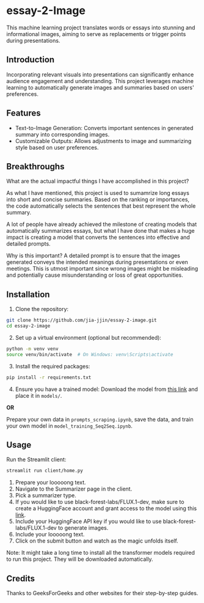 # essay-2-Image
This machine learning project translates words or essays into stunning and informational images, aiming to serve as replacements or trigger points during presentations.

## Introduction
Incorporating relevant visuals into presentations can significantly enhance audience engagement and understanding. This project leverages machine learning to automatically generate images and summaries based on users' preferences.

## Features
- Text-to-Image Generation: Converts important sentences in generated summary into corresponding images.
- Customizable Outputs: Allows adjustments to image and summarizing style based on user preferences.

## Breakthroughs
What are the actual impactful things I have accomplished in this project?

As what I have mentioned, this project is used to sumamrize long essays into short and concise summaries. Based on the ranking or importances, the code automatically selects the sentences that best represent the whole summary.

A lot of people have already achieved the milestone of creating models that automatically summarizes essays, but what I have done that makes a huge impact is creating a model that converts the sentences into effective and detailed prompts.

Why is this important? A detailed prompt is to ensure that the images generated conveys the intended meanings during presentations or even meetings. This is utmost important since wrong images might be misleading and potentially cause misunderstanding or loss of great opportunities.

## Installation

1. Clone the repository:
```bash
git clone https://github.com/jia-jjin/essay-2-image.git
cd essay-2-image
```

2. Set up a virtual environment (optional but recommended):
```bash
python -m venv venv
source venv/bin/activate  # On Windows: venv\Scripts\activate
```

3. Install the required packages:
```bash
pip install -r requirements.txt
```
4. Ensure you have a trained model:
Download the model from [this link](https://drive.google.com/file/d/1lH50QV4L4nXwPFSc1BYMhlMPdr5FYDwA/view?usp=sharing) and place it in `models/`.

**OR**

Prepare your own data in `prompts_scraping.ipynb`, save the data, and train your own model in `model_training_Seq2Seq.ipynb`.

## Usage

Run the Streamlit client:
```bash
streamlit run client/home.py
```

1. Prepare your looooong text.
2. Navigate to the Summarizer page in the client.
3. Pick a summarizer type.
4. If you would like to use black-forest-labs/FLUX.1-dev, make sure to create a HuggingFace account and grant access to the model using this [link](https://huggingface.co/black-forest-labs/FLUX.1-dev).
5. Include your HuggingFace API key if you would like to use black-forest-labs/FLUX.1-dev to generate images.
6. Include your looooong text.
7. Click on the submit button and watch as the magic unfolds itself.

Note: It might take a long time to install all the transformer models required to run this project. They will be downloaded automatically.

## Credits
Thanks to GeeksForGeeks and other websites for their step-by-step guides.
